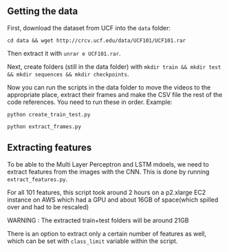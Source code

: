 ## Getting the data

First, download the dataset from UCF into the `data` folder:

`cd data && wget http://crcv.ucf.edu/data/UCF101/UCF101.rar`

Then extract it with `unrar e UCF101.rar`.

Next, create folders (still in the data folder) with `mkdir train && mkdir test && mkdir sequences && mkdir checkpoints`.

Now you can run the scripts in the data folder to move the videos to the appropriate place, extract their frames and make the CSV file the rest of the code references. You need to run these in order. Example:

`python create_train_test.py`

`python extract_frames.py`

## Extracting features

To be able to the Multi Layer Perceptron and LSTM mdoels, we need to extract features from the images with the CNN. This is done by running `extract_features.py`. 

For all 101 features, this script took around 2 hours on a p2.xlarge EC2 instance on AWS which had a GPU and about 16GB of space(which spilled over and had to be rescaled) 

WARNING : The extracted train+test folders will be around 21GB 

There is an option to extract only a certain number of features as well, which can be set with `class_limit` variable within the script. 
